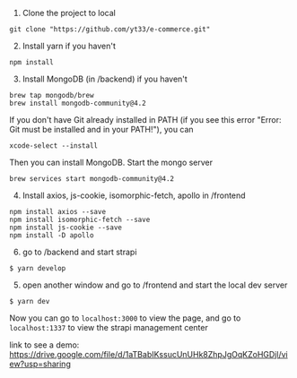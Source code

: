 1. Clone the project to local
```
git clone "https://github.com/yt33/e-commerce.git"
```
2. Install yarn if you haven't 
```
npm install
```
3. Install MongoDB (in /backend) if you haven't
```
brew tap mongodb/brew
brew install mongodb-community@4.2
```
If you don't have Git already installed in PATH (if you see this error "Error: Git must be installed and in your PATH!"), you can
```
xcode-select --install
```
Then you can install MongoDB.
Start the mongo server
```
brew services start mongodb-community@4.2
```
4. Install axios, js-cookie, isomorphic-fetch, apollo in /frontend
```
npm install axios --save
npm install isomorphic-fetch --save
npm install js-cookie --save
npm install -D apollo
```
6. go to /backend and start strapi
```
$ yarn develop
```
5. open another window and go to /frontend and start the local dev server
```
$ yarn dev
```

Now you can go to `localhost:3000` to view the page, and go to `localhost:1337` to view the strapi management center

link to see a demo: https://drive.google.com/file/d/1aTBabIKssucUnUHk8ZhpJgOqKZoHGDjl/view?usp=sharing
